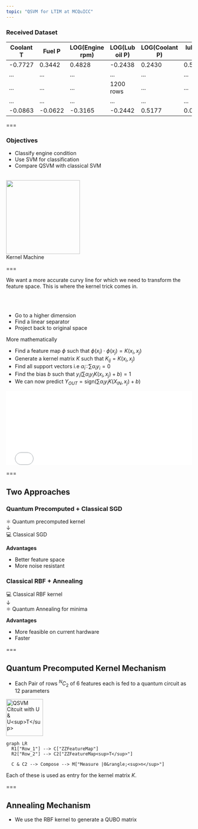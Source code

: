 ```yaml
---
topic: "QSVM for LTIM at MCQuICC"
---
```


### Received Dataset

|Coolant T|Fuel P|LOG(Engine rpm)|LOG(Lub oil P)|LOG(Coolant P)|lub oil T|Engine Condition|
|---|---|---|---|---|---|---|
|-0.7727|0.3442|0.4828|-0.2438|0.2430|0.5634|**1**|
|...|...|...|...|...|...|...|
|...|...|...|1200 rows|...|...|
|...|...|...|...|...|...|...|
|-0.0863|-0.0622|-0.3165|-0.2442|0.5177|0.0347|**0**|
===

### Objectives
- Classify engine condition
- Use SVM for classification
- Compare QSVM with classical SVM

<br />
<img src="https://upload.wikimedia.org/wikipedia/commons/f/fe/Kernel_Machine.svg" height="200px" />
<div>Kernel Machine</div>

===

We want a more accurate curvy line for which we need to transform the feature space. This is where the kernel trick comes in.

<br /><br />

<div class="f j-ar">
<div>

- Go to a higher dimension
- Find a linear separator
- Project back to original space

More mathematically
- Find a feature map $\phi$ such that $\phi(x_i) \cdot \phi(x_j) = K(x_i, x_j)$
- Generate a kernel matrix $K$ such that $K_{ij} = K(x_i, x_j)$
- Find all support vectors i.e $\alpha_i \because \sum \alpha_i y_i = 0$
- Find the bias $b$ such that $y_i(\sum \alpha_i y_i K(x_i, x_j) + b) = 1$
- We can now predict $Y_{OUT} = \text{sign}(\sum \alpha_i y_i K(X_{IN}, x_j) + b)$

</div>
<div>
<iframe height="200" style="width: 100%;" data-show-tab-bar='no' scrolling="no" title="3D Scatter Plot with Plotly.js Charts" src="/embed/scatter.html" frameborder="no" loading="lazy" allowtransparency="true" allowfullscreen="true">
</iframe>
</div>

===

## Two Approaches

<div class="f j-ar">
<div>
<h3>Quantum Precomputed + Classical SGD</h3>

⚛ Quantum precomputed kernel <br/>
↓ <br/>
💻 Classical SGD

**Advantages**
- Better feature space
- More noise resistant

</div>
<div>
<h3>Classical RBF + Annealing</h3>

💻 Classical RBF kernel <br/>
↓ <br/>
⚛ Quantum Annealing for minima

**Advantages**
- More feasible on current hardware
- Faster

</div>

===

## Quantum Precomputed Kernel Mechanism
<!-- kernel matrix -->
- Each Pair of rows ${}^NC_2$ of 6 features each is fed to a quantum circuit as 12 parameters

<img src="https://i.imgur.com/31B1GXr.png" alt="QSVM Citcuit with U & U<sup>T</sup>" url="Higgs analysis with quantum classifiers, Belis et. al." height="100px" />

```mermaid
graph LR
  R1["Row_1"] --> C["ZZFeatureMap"]
  R2["Row_2"] --> C2["ZZFeatureMap<sup>T</sup>"]

  C & C2 --> Compose --> M["Measure |0&rangle;<sup>n</sup>"]
```

Each of these is used as entry for the kernel matrix $K$.

===

## Annealing Mechanism
<!-- qubo -->

- We use the RBF kernel to generate a QUBO matrix

